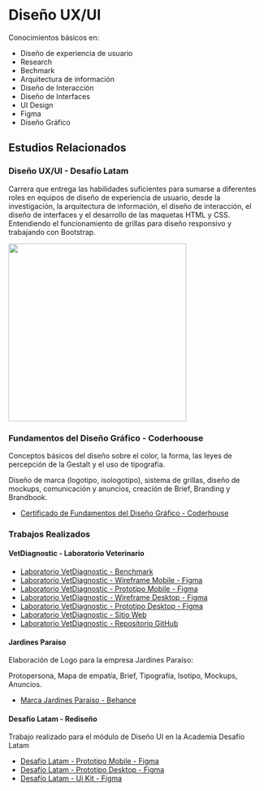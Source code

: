 # Diseño UX/UI


Conocimientos básicos en: 
- Diseño de experiencia de usuario
- Research
- Bechmark
- Arquitectura de información
- Diseño de Interacción
- Diseño de Interfaces
- UI Design
- Figma
- Diseño Gráfico


## Estudios Relacionados

### Diseño UX/UI - Desafío Latam

Carrera que entrega las habilidades suficientes para sumarse a diferentes roles en equipos de diseño de experiencia de usuario, desde la investigación, la arquitectura de información, el diseño de interacción, el diseño de interfaces y el desarrollo de las maquetas HTML y CSS. Entendiendo el funcionamiento de grillas para diseño responsivo y trabajando con Bootstrap.

<img src="https://desafiosdev.s3.amazonaws.com/uploads/certification/image/15100/aprobacion-final-proyecto-ux-ui-g24-9589.png" width="350px" height="auto"/>


### Fundamentos del Diseño Gráfico - Coderhoouse 

Conceptos básicos del diseño sobre el color, la forma, las leyes de percepción de la Gestalt y el uso de tipografía.

Diseño de marca (logotipo, isologotipo), sistema de grillas, diseño de mockups, comunicación y anuncios, creación de Brief, Branding y Brandbook.

- <a href="https://www.coderhouse.cl/certificados/62eacc232367140024029891">Certificado de Fundamentos del Diseño Gráfico - Coderhouse </a>


### Trabajos Realizados

#### VetDiagnostic - Laboratorio Veterinario
- <a href="https://www.figma.com/proto/S9SvxZAiotT2zhvNpFL9JI/Laboratorio?node-id=237%3A463&scaling=scale-down&page-id=229%3A459&starting-point-node-id=237%3A463">Laboratorio VetDiagnostic - Benchmark</a>
- <a href="https://www.figma.com/proto/S9SvxZAiotT2zhvNpFL9JI/Laboratorio?node-id=2%3A48&scaling=scale-down&page-id=0%3A1&starting-point-node-id=2%3A48&show-proto-sidebar=1">Laboratorio VetDiagnostic - Wireframe Mobile - Figma</a> 
- <a href="https://www.figma.com/proto/S9SvxZAiotT2zhvNpFL9JI/Laboratorio?node-id=43%3A271&scaling=scale-down&page-id=0%3A1&starting-point-node-id=43%3A271&show-proto-sidebar=1">Laboratorio VetDiagnostic - Prototipo Mobile - Figma</a>
- <a href="https://www.figma.com/proto/S9SvxZAiotT2zhvNpFL9JI/Laboratorio?node-id=15%3A674&scaling=scale-down&page-id=15%3A673&starting-point-node-id=15%3A674&show-proto-sidebar=1">Laboratorio VetDiagnostic - Wireframe Desktop - Figma</a>
- <a href="https://www.figma.com/proto/S9SvxZAiotT2zhvNpFL9JI/Laboratorio?node-id=175%3A530&scaling=scale-down&page-id=15%3A673&starting-point-node-id=175%3A530&show-proto-sidebar=1">Laboratorio VetDiagnostic - Prototipo Desktop - Figma</a> 
- <a href="https://vetdiagnostic.cl/index.html">Laboratorio VetDiagnostic - Sitio Web</a>
- <a href="https://github.com/veronica-gonzalez/vetdiagnostic">Laboratorio VetDiagnostic - Repositorio GitHub</a> 

#### Jardines Paraíso

Elaboración de Logo para la empresa Jardines Paraíso:

Protopersona, Mapa de empatía, Brief, Tipografía, Isotipo, Mockups, Anuncios.

- <a href="https://www.behance.net/gallery/149119385/Jardines-Paraiso-Logo">Marca Jardines Paraíso - Behance </a>


#### Desafío Latam - Rediseño

Trabajo realizado para el módulo de Diseño UI en la Academia Desafío Latam

- <a href="https://www.figma.com/proto/3Wq5oAgHc0wvqStIBVZiuP/Academia-Desaf%C3%ADo-Latam?node-id=2%3A2&scaling=scale-down&page-id=0%3A1&starting-point-node-id=2%3A2&show-proto-sidebar=1">Desafío Latam - Prototipo Mobile - Figma</a>
- <a href="https://www.figma.com/proto/3Wq5oAgHc0wvqStIBVZiuP/Academia-Desaf%C3%ADo-Latam?node-id=380%3A2743&scaling=scale-down&page-id=2%3A5&starting-point-node-id=380%3A2743&show-proto-sidebar=1">Desafío Latam - Prototipo Desktop - Figma</a>
- <a href="https://www.figma.com/file/3Wq5oAgHc0wvqStIBVZiuP/Academia-Desaf%C3%ADo-Latam?node-id=6%3A6">Desafío Latam - Ui Kit - Figma</a>
